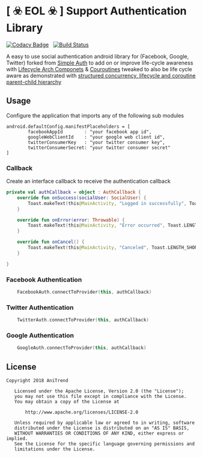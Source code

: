 # [ :biohazard: EOL :biohazard: ] Support Authentication Library

[![Codacy Badge](https://api.codacy.com/project/badge/Grade/e5b695e0e61144639591a341f3d42d6d)](https://www.codacy.com/app/AniTrend/support-auth?utm_source=github.com&amp;utm_medium=referral&amp;utm_content=AniTrend/support-auth&amp;utm_campaign=Badge_Grade) &nbsp; [![Build Status](https://travis-ci.org/AniTrend/support-auth.svg?branch=master)](https://travis-ci.org/AniTrend/support-auth)

A easy to use social authentication android library for (Facebook, Google, Twitter) forked from [Simple Auth](https://github.com/jaychang0917/SimpleAuth) to add on or improve life-cycle awareness with [Lifecycle Arch Componets](https://developer.android.com/topic/libraries/architecture/lifecycle) & [Couroutines](https://kotlinlang.org/docs/reference/coroutines-overview.html) tweaked to also be life cycle aware as demonstrated with [structured concurrency, lifecycle and coroutine parent-child hierarchy](https://github.com/Kotlin/kotlinx.coroutines/blob/master/ui/coroutines-guide-ui.md#structured-concurrency-lifecycle-and-coroutine-parent-child-hierarchy)

## Usage

Configure the application that imports any of the following sub modules

```
android.defaultConfig.manifestPlaceholders = [
        facebookAppId        : "your facebook app id",
        googleWebClientId    : "your google web client id",
        twitterConsumerKey   : "your twitter consumer key",
        twitterConsumerSecret: "your twitter consumer secret"
]
```


### Callback

Create an interface callback to receive the authentication callback

```kotlin
private val authCallback = object : AuthCallback {
    override fun onSuccess(socialUser: SocialUser) {
        Toast.makeText(this@MainActivity, "Logged in successfully", Toast.LENGTH_SHORT).show()
    }

    override fun onError(error: Throwable) {
        Toast.makeText(this@MainActivity, "Error occurred", Toast.LENGTH_SHORT).show()
    }

    override fun onCancel() {
        Toast.makeText(this@MainActivity, "Canceled", Toast.LENGTH_SHORT).show()
    }

}
```

### Facebook Authentication

```kotlin
    FacebookAuth.connectToProvider(this, authCallback)
```

### Twitter Authentication

```kotlin
    TwitterAuth.connectToProvider(this, authCallback)
```

### Google Authentication

```kotlin
    GoogleAuth.connectToProvider(this, authCallback)
```

## License

```
Copyright 2018 AniTrend

   Licensed under the Apache License, Version 2.0 (the "License");
   you may not use this file except in compliance with the License.
   You may obtain a copy of the License at

       http://www.apache.org/licenses/LICENSE-2.0

   Unless required by applicable law or agreed to in writing, software
   distributed under the License is distributed on an "AS IS" BASIS,
   WITHOUT WARRANTIES OR CONDITIONS OF ANY KIND, either express or implied.
   See the License for the specific language governing permissions and
   limitations under the License.
```
